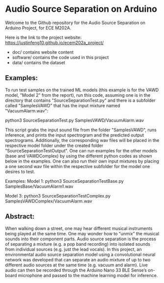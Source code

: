 # Audio Source Separation on Arduino

Welcome to the Github repository for the Audio Source Separation on Arduino Project, for ECE M202A.

Here is the link to the project website: https://justinfeng10.github.io/ecem202a_project/

* doc/ contains website content
* software/ contains the code used in this project
* data/ contains the dataset

## Examples:
To run test samples on the trained ML models (this example is for the VAWD model, "Model 2" from the report), run this code, assuming one is in the directory that contains "SourceSeparationTest.py" and there is a subfolder called "SamplesVAWD" that has the input mixture named "VacuumAlarm.wav":

python3 SourceSeparationTest.py SamplesVAWD/VacuumAlarm.wav

This script grabs the input sound file from the folder "SamplesVAWD", runs inference, and prints the input spectrogram and the predicted output spectrograms. Additionally, the corresponding wav files will be placed in the respective model folder under the created folder "SourceSeparationTestOutput". One can run examples for the other models (base and VAWDComplex) by using the different python codes as shown below in the examples. One can also run their own input mixtures by placing  a one second wav file within the respective subfolder for the model one desires to test.

Examples:
Model 1: python3 SourceSeparationTestBase.py SamplesBase/VacuumAlarm1.wav

Model 3: python3 SourceSeparationTestComplex.py SamplesVAWDComplex/VacuumAlarm.wav

## Abstract:
When walking down a street, one may hear different musical instruments being played at the same time. One may wonder how to “unmix” the musical sounds into their component parts. Audio source separation is the process of separating a mixture (e.g. a pop band recording) into isolated sounds from individual sources (e.g. just the lead vocals). In this project, an environmental audio source separation model using a convolutional neural network was developed that can separate an audio mixture of up to two different audio sources at the same time (e.g. vacuum and alarm). Live audio can then be recorded through the Arduino Nano 33 BLE Sense’s on-board microphone and passed to the machine learning model for inference.
